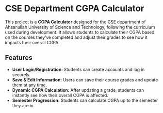 # CSE Department CGPA Calculator

This project is a **CGPA Calculator** designed for the CSE department of Ahsanullah University of Science and Technology, following the curriculum used during development. It allows students to calculate their CGPA based on the courses they've completed and adjust their grades to see how it impacts their overall CGPA.

## Features

- **User Login/Registration:** Students can create accounts and log in securely.
- **Save & Edit Information:** Users can save their course grades and update them at any time.
- **Dynamic CGPA Calculation:** After updating a grade, students can instantly see how their overall CGPA is affected.
- **Semester Progression:** Students can calculate CGPA up to the semester they are in.
